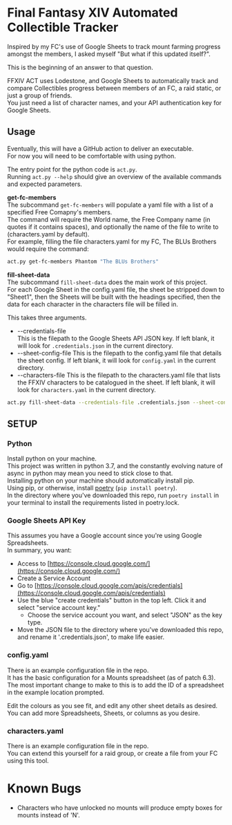 # Final Fantasy XIV Automated Collectible Tracker
Inspired by my FC's use of Google Sheets to track mount farming progress amongst the members, 
I asked myself "But what if this updated itself?".

This is the beginning of an answer to that question.

FFXIV ACT uses Lodestone, and Google Sheets to automatically track and compare Collectibles progress between members of an FC, a raid static, or just a group of friends. \
You just need a list of character names, and your API authentication key for Google Sheets.

## Usage
Eventually, this will have a GitHub action to deliver an executable.\
For now you will need to be comfortable with using python.

The entry point for the python code is `act.py`.\
Running `act.py --help` should give an overview of the available commands and expected parameters.

**get-fc-members** \
The subcommand `get-fc-members` will populate a yaml file with a list of a specified Free Comapny's members. \
The command will require the World name, the Free Company name (in quotes if it contains spaces), and optionally the name of the file to write to (characters.yaml by default). \
For example, filling the file characters.yaml for my FC, The BLUs Brothers would require the command:
```bash
act.py get-fc-members Phantom "The BLUs Brothers"
```

**fill-sheet-data**\
The subcommand `fill-sheet-data` does the main work of this project. \
For each Google Sheet in the config.yaml file, the sheet be stripped down to "Sheet1", then the Sheets will be built with the headings specified, then the data for each character in the characters file will be filled in.

This takes three arguments.
 - --credentials-file\
 This is the filepath to the Google Sheets API JSON key. If left blank, it will look for `.credentials.json` in the current directory.
 - --sheet-config-file
 This is the filepath to the config.yaml file that details the sheet config. If left blank, it will look for `config.yaml` in the current directory.
 - --characters-file
 This is the filepath to the characters.yaml file that lists the FFXIV characters to be catalogued in the sheet. If left blank, it will look for `characters.yaml` in the current directory.

```bash
act.py fill-sheet-data --credentials-file .credentials.json --sheet-config-file config.yaml --characters-file characters.yaml
```

## SETUP

### Python
Install python on your machine. \
This project was written in python 3.7, and the constantly evolving nature of async in python may mean you need to stick close to that.\
Installing python on your machine should automatically install pip.\
Using pip, or otherwise, install [poetry](https://python-poetry.org/) (`pip install poetry`).\
In the directory where you've downloaded this repo, run `poetry install` in your terminal to install the requirements listed in poetry.lock.

### Google Sheets API Key
This assumes you have a Google account since you're using Google Spreadsheets. \
In summary, you want:
- Access to [https://console.cloud.google.com/](https://console.cloud.google.com/)
- Create a Service Account
- Go to [https://console.cloud.google.com/apis/credentials](https://console.cloud.google.com/apis/credentials)
- Use the blue "create credentials" button in the top left. Click it and select "service account key."
   - Choose the service account you want, and select "JSON" as the key type.
- Move the JSON file to the directory where you've downloaded this repo, and rename it '.credentials.json', to make life easier.

### config.yaml
There is an example configuration file in the repo. \
It has the basic configuration for a Mounts spreadsheet (as of patch 6.3). \
The most important change to make to this is to add the ID of a spreadsheet in the example location prompted.

Edit the colours as you see fit, and edit any other sheet details as desired. \
You can add more Spreadsheets, Sheets, or columns as you desire.

### characters.yaml
There is an example configuration file in the repo. \
You can extend this yourself for a raid group, or create a file from your FC using this tool.


# Known Bugs
- Characters who have unlocked no mounts will produce empty boxes for mounts instead of 'N'.